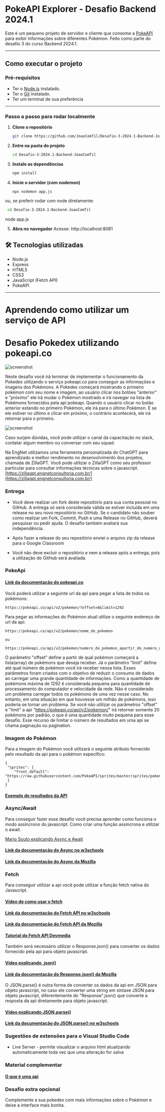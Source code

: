 # PokeAPI Explorer - Desafio Backend 2024.1

Este é um pequeno projeto de servidor e cliente que consome a [PokeAPI](https://pokeapi.co/) para exibir informações sobre diferentes Pokémon. Feito como parte do desafio 3 do curso Backend 2024.1.

---

## Como executar o projeto

### Pré-requisitos

- Ter o [Node.js](https://nodejs.org/) instalado.
- Ter o [Git](https://git-scm.com/) instalado.
- Ter um terminal de sua preferência

---

### Passo a passo para rodar localmente

1. **Clone o repositório**

   ```bash
   git clone https://github.com/JoaoComTil/Desafio-3-2024.1-Backend-JoaoComTil.git

2. **Entre na pasta do projeto**

   ```bash
   cd Desafio-3-2024.1-Backend-JoaoComTil

3. **Instale as dependências**

   ```bash
   npm install
   
4. **Inicie o servidor (com nodemon)**

   ```bash
   npx nodemon app.js

  ou, se preferir rodar com node diretamente:
  
  
   ```bash
    cd Desafio-3-2024.1-Backend-JoaoComTil
   ```
   node app.js

5. **Abra no navegador**
  Acesse: http://localhost:8081



## 🛠️ Tecnologias utilizadas
- Node.js
- Express
- HTML5
- CSS3
- JavaScript (Fetch API)
- PokeAPI


-----------------------

# Aprendendo como utilizar um serviço de API

# Desafio Pokedex utilizando pokeapi.co

![screenshot](assets/screenshot.png)

Neste desafio você irá terminar de implementar o funcionamento da Pokedex utilizando o serviço pokeapi.co para conseguir as informações e imagens dos Pokémons. A Pokedex começará mostrando o primeiro pokémon com seu nome e imagem, ao usuário clicar nos botões "anterior" e "próximo" ele irá mudar o Pokémon mostrado e irá navegar na lista de Pokémons fornecidos pela api pokeapi. Quando o usuário clicar no botão anterior estando no primeiro Pokémon, ele irá para o último Pokémon. E se ele estiver no último e clicar em próximo, o contrário acontecerá, ele irá retornar para o primeiro.

![screenshot](assets/screenshot2.png)

Caso surjam dúvidas, você pode utilizar o canal da capacitação no slack, contatar algum membro ou conversar com seu squad.

Na EngNet utilizamos uma ferramenta personalizada do ChatGPT para aprendizado e melhor rendimento no desenvolvimento dos projetos, chamada de ZillaGPT. Você pode utilizar o ZillaGPT como seu professor particular para consultar informações técnicas sobre o javascript. [https://zillagpt.engnetconsultoria.com.br/](https://zillagpt.engnetconsultoria.com.br/)

### Entrega

- Você deve realizar um fork deste repositório para sua conta pessoal no GitHub. A entrega só será considerada válida se estiver incluída em uma release no seu novo repositório no GitHub. Se o candidato não souber como realizar um Fork, Commit, Push e uma Release no GitHub, deverá pesquisar ou pedir ajuda. O desafio também avaliará sua independência.

- Após fazer a release do seu repositório enviei o arquivo zip da release para o Google Classroom

- Você não deve excluir o repositório e nem a release após a entrega, pois a utilização do GitHub será avaliada.

### PokeApi

#### [Link da documentação do pokeapi.co](https://pokeapi.co/docs/v2)

Você poderá utilizar a seguinte url da api para pegar a lista de todos os pokémons:

```
https://pokeapi.co/api/v2/pokemon/?offset=0&limit=1292
```

Para pegar as informações do Pokémon atual utilize o seguinte endereço de url da api:

```
https://pokeapi.co/api/v2/pokemon/nome_do_pokemon

ou

https://pokeapi.co/api/v2/pokemon/numero_do_pokemon_apartir_do_numero_um
```

O parâmetro "offset" define a partir de qual pokémon começará a lista(array) de pokémons que deseja receber. Já o parâmetro "limit" define até qual número de pokémon você irá receber nessa lista. Esses parâmetros foram criados com o objetivo de reduzir o consumo de dados ao carregar uma grande quantidade de informações. Como a quantidade de pokémons máxima de 1292 é considerada pequena para quantidade de processamento do computador e velocidade da rede. Não é considerado um problema carregar todos os pokémons de uma vez nesse caso. No entanto, em uma situação em que houvesse um milhão de pokémons, isso poderia se tornar um problema. Se você não utilizar os parâmetros "offset" e "limit" a api "https://pokeapi.co/api/v2/pokemon/" irá retornar somente 20 pokémons por padrão, o que é uma quantidade muito pequena para esse desafio. Esse recurso de limitar o número de resultados em uma api se chama paginação ou pagination.

### Imagem do Pokémon

Para a imagem do Pokémon você utilizará o seguinte atributo fornecido pelo resultado da api para o pokémon especifico:

```
{
 "sprites": {
    "front_default": "https://raw.githubusercontent.com/PokeAPI/sprites/master/sprites/pokemon/X.png",
 }
}
```

#### [Exemplo de resultados da API](assets/exemplo.md)

### Async/Await

Para conseguir fazer esse desafio você precisa aprender como funciona o modo assíncrono do javascript. Como criar uma função assíncrona e utilizar o await.

[Mario Souto explicando Async e Await](https://www.youtube.com/watch?v=q28lfkBd9F4)

#### [Link da documentação do Async no w3schools](https://www.w3schools.com/js/js_async.asp)

#### [Link da documentação do Async da Mozilla](https://developer.mozilla.org/pt-BR/docs/Web/JavaScript/Reference/Statements/async_function)

### Fetch

Para conseguir utilizar a api você pode utilizar a função fetch nativa do Javascript.

#### [Vídeo de como usar o fetch](https://www.youtube.com/watch?v=m3K8DP4kVXQ&t=1s)

#### [Link da documentação do Fetch API no w3schools](https://www.w3schools.com/jsref/api_fetch.asp)

#### [Link da documentação do Fetch API da Mozilla](https://developer.mozilla.org/pt-BR/docs/Web/API/Fetch_API)

#### [Tutorial do Fetch API Devmedia](https://www.devmedia.com.br/javascript-fetch/41206)

Também será necessário utilizar o Response.json() para converter os dados fornecido pela api para objeto javascript.

#### [Vídeo explicando .json()](https://www.youtube.com/watch?v=PmDtOBtZzhQ)

#### [Link da documentação do Response.json() da Mozilla](https://developer.mozilla.org/en-US/docs/Web/API/Response/json)

O JSON.parse() é outra forma de converter os dados da api em JSON para objeto javascript, no caso ele converter uma string em sintaxe JSON para objeto javascript, diferentemente do "Response".json() que converte a resposta da api diretamente para objeto javascript.

#### [Vídeo explicando JSON.parse()](https://www.youtube.com/watch?v=cq5oTRH5_ZM)

#### [Link da documentação do JSON.parse() no w3schools](https://www.w3schools.com/js/js_json_parse.asp)

### Sugestões de extensões para o Visual Studio Code

- Live Server - permite visualizar o arquivo html atualizando automaticamente toda vez que uma alteração for salva

### Material complementar

#### [O que é uma api](https://youtu.be/PIro1he52Xw?t=101)

### Desafio extra opcional

Complemente a sua pokedex com mais informações sobre o Pokémon e deixe a interface mais bonita.
